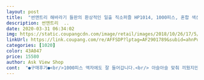 ```yaml
---
layout: post 
title:  "썬앤트리 해바라기 들판의 환상적인 일출 직소퍼즐 HP1014, 1000피스, 혼합 색상" 
description: 썬앤트리  ..
date: 2020-03-31 06:34:02 
img: https://static.coupangcdn.com/image/retail/images/2018/10/26/17/5/c93edfa7-0d4f-40d5-9d65-f7e65b28ee50.jpg 
linkUrl: https://link.coupang.com/re/AFFSDP?lptag=AF2901789&subid=ahnPublicAsk&pageKey=151289582&itemId=436669027&vendorItemId=4079434505&traceid=V0-113-2d14a6901a7f99f9 
categories: [1020] 
color: 43A047 
price: 15580 
author: Ask View Shop 
cont:  "●구매후기●<br/>1000피스 액자에도 잘 들어갑니다.<br/> 아슬아슬 맞춰 끼웠지만.<br/>.<br/>~<br/>1000피스가 가장 많은데 10개 이상 맞춰서 액자에 끼워놨습니다.<br/>  액자 안에 퍼즐 두 개씩 넣은 경우가 꽤 있어서 정확히는 모르겠네요.<br/> ㅋㅋ<br/>2000피스는 한 개 맞춰봤습니다.<br/><br/>거실에 떡하니 걸어놓았어요☆ㅎㅎ☆<br/>그리고 보통 퍼즐을 다들 테두리부터 맞추시던데, 저는 테두리부터 하지 않거든요.<br/> 조금 덜 쉽게 맞추고 싶은 마음에 ㅎ.<br/>.<br/> 근데 이건 난이도가 있어서 퍼즐의 반, 아랫부분은 테두리를 먼저 했습니다.<br/> ㅋㅋ 급하기도 했고.<br/><br/>근데 천천히 여유롭게 하면 괜찮아요.<br/><br/>꽃혀서 몇 시간씩 앉은 자리에서 하다가, 어쩔때는 몇일씩 안하고 방치하기도 하면서 오랜 기간 후에 완성합니다 ㅋㅋ  그래서 많은 퍼즐에게 한, 두 개씩 몸이 비어있습니다 ㅠㅠ  팩스도 없어서 새로 받기도 그렇고.<br/>.<br/>  ㅋㅋ 이 퍼즐과 같이 다른 퍼즐도 같이 구매했는데, 방치하지 않고 조금 쉬었다 빨리 하니까 잃어버리지도 않고 딱 맞췄네요! ㅋㅋ지금 같이 산 퍼즐도 다 맞춰서 유액 발라놨습니다.<br/> ㅋㅋ 진짜 어려운 거 아니면 쉬운거라, 이건 아주 슥슥 잘 맞춰지네요.<br/><br/>난이도 빼곤 다 좋고 괜찮은데, 덜 잘려가지고, 보기 싫게 잘린 부분이 있었어요.<br/> 퍼즐 조각의 그림의 꼭짓점 부분이 뜯겨져 들리기도 했고요.<br/> 약간이라 괜찮아요.<br/><br/>난이도 헬.<br/><br/>다른 퍼즐 사진은 같이 구매한 퍼즐이고요.<br/>  저런 퍼즐이 훨씬 쉬우니, 난이도 참고하시라고 ㅎ<br/>다른 퍼즐처럼 농땡이 안 피우고 하다가 좀 쉬고 바로 하고 그랬 습니다.<br/>  기간으론 4일 걸렸습니다.<br/><br/>디자인도 좋아서 예뻐요.<br/> 포스터도 있고요.<br/> 유액이랑 다 잘 왔습니다.<br/>  퍼즐 조각도 빠짐없이 잘 맞췄습니다.<br/><br/>분위기가 확 산다고 좋다 하시네요.<br/><br/>쉽게 하실수 있습니다.<br/><br/>아직 덜 맞췄지만 후기먼저... <br/>.<br/>ㅜㅜ<br/>어우.<br/>.<br/> 뿌듯합니다만 어렵네요.<br/> 쉽지는 않아요.<br/><br/>여유를 가지고 하면 괜찮은데 계속 기간 길게 잡지 않고 빨리 하려니까, 미쳐버리는 줄 알았어요 ㅋㅋㅋㅋ<br/>예쁘긴예쁜데 와 구름부분이 젤힘들었어요 ㅋㅋㅋㅋㅋㅋㅋㅋ<br/>와웅~! 맞추느라 넘 힘들었어요 ㅋㅋㅋㅋㅋㅋㅋ<br/>위쪽은 가운데를 중심으로 오른쪽 하늘로 올라갔습니다.<br/><br/>음... <br/>.<br/> 1000피스 해봤던분이나 해바라기 퍼즐 해보섰던분은<br/>이 퍼즐은 혹시 퍼즐 많이 안 해보신 분들은 다음에 도전하세요.<br/><br/>이 해바라기 퍼즐은 한 24시간 정도 한 것 같아요.<br/> 솔직히 전혀 모르지만 .<br/>.<br/>ㅎ 기간상으론 3시에 시작해가 다음날 3시에 시작했으니, 하루만에 해바라기 부분인 반을 다 맞췄고 나머지 반은 좀 농땡이 피우면서 2일.<br/> 아마 삼일째 아침 새벽에 다 맞췄던 거 같습니다.<br/> ㅎ.<br/>ㅎ<br/>이건 약간 서프라이즈 식으로 준비 한 거라<br/>이게 더 예뻐서 약 두 배의 가격인데도 구매했습니다.<br/><br/>이틀 걸렸네요.<br/>  이퍼즐이 어럽다는 후기를 보고 구매했는데요.<br/><br/>자세히 보면 부분마다 색상이 틀려요.<br/><br/>저 같은 경우 테두리 》가운데 》 큰해바라기 쪽부터 해서<br/>저는 500피스 세(?) 개 정도 맞춰봤고,<br/>저는 퍼즐을 천천히 하는 타입이에요.<br/><br/>제가 했던 세가지 해바라기 퍼즐 중에<br/>제일 어려웠던 곳이 왼쪽 무지 하늘 입니다.<br/><br/>제일 이쁜거 같아요.<br/><br/>줄기부분이 쉽고요.<br/><br/>중간중간 넘 피곤해서 멍때리고 집중도 못하고 ㅋㅋㅋㅋ<br/>코난 틀어놓고 들으면서 맞췄네요 ㅌㅌㅌㅋㅋㅋㅋㅋㅋㅋ<br/>큰 해바라기는 자세히 보시면 명암이 있어요.<br/><br/>퍼즐 별로 맞춰본적은 없고 대뜸 1000피스 도전하는 사람입니다 ㅋㅋㅋㅋㅋ<br/>퍼즐과 좀 떨어져서 보시면 색감 차이를 알수 있습니다.<br/><br/>하늘쪽은 색상이 좀 헛갈리지만 색상을 확실히 잡으섰다면<br/>할수 있으세요.<br/><br/>해바라기 1000피스 세번째로 완성한 퍼즐 입니다.<br/><br/>해바라기랑 아닌 부분이랑 나눠서 했거든요.<br/><br/>현재 쿠팡에서 8천원대에 같은 해바라기 퍼즐이 판매되고있는데,<br/>후회는 없어요~  난이도 감안해서 구매하세요 ~ㅎㅎ<br/>" 
---
```

